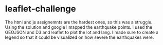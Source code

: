# leaflet-challenge
The html and js assignemnts are the hardest ones, so this was a struggle.  
Using the solution and google I mapped the earthquake points. 
I used the GEOJSON and D3 and leaflet to plot the lot and lang. 
I made sure to create a legend so that it could be visualized on how severe the earthquakes were.  

